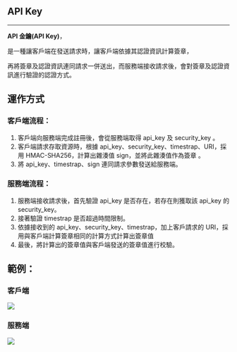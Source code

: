 ## API Key

---

**API 金鑰\(API Key\)**，

是一種讓客戶端在發送請求時，讓客戶端依據其認證資訊計算簽章，

再將簽章及認證資訊連同請求一併送出，而服務端接收請求後，會對簽章及認證資訊進行驗證的認證方式。

## 運作方式

### 客戶端流程：

1. 客戶端向服務端完成註冊後，會從服務端取得 api\_key 及 security\_key 。
2. 客戶端請求存取資源時，根據 api\_key、security\_key、timestrap、URI，採用 HMAC-SHA256，計算出雜湊值 sign，並將此雜湊值作為簽章 。
3. 將 api\_key、timestrap、sign 連同請求參數發送給服務端。

### 服務端流程：

1. 服務端接收請求後，首先驗證 api\_key 是否存在，若存在則獲取該 api\_key 的 security\_key。
2. 接著驗證 timestrap 是否超過時間限制。
3. 依據接收到的 api\_key、security\_key、timestrap，加上客戶請求的 URI，採用與客戶端計算簽章相同的計算方式計算出簽章值
4. 最後，將計算出的簽章值與客戶端發送的簽章值進行校驗。

## 範例：

### 客戶端

![](http://fanli7.net/uploads/allimg/2016-05-16/2015101611045213385client.png)

### 服務端

![](http://fanli7.net/uploads/allimg/2016-05-16/2015101611045762856server.png)

